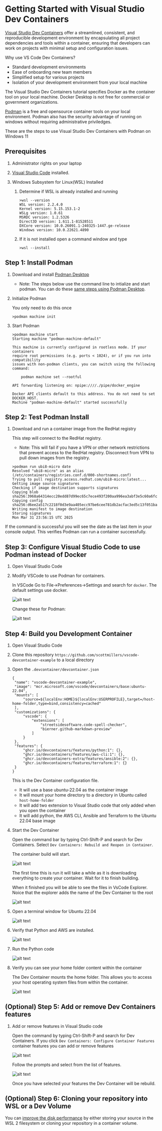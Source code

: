 # Getting Started with Visual Studio Dev Containers


[Visual Studio Dev Containers](https://code.visualstudio.com/docs/devcontainers/containers) offer a streamlined, consistent, and reproducible development environment by encapsulating all project dependencies and tools within a container, ensuring that developers can work on projects with minimal setup and configuration issues.

Why use VS Code Dev Containers?
- Standard development environments
- Ease of onboarding new team members
- Simplified setup for various projects
- Isolation of your development environment from your local machine

The Visual Studio Dev Containers tutorial specifies Docker as the container tool on your local machine.  Docker Desktop is not free for commercial or government organizations.   

[Podman](https://podman.io/) is a free and opensource container tools on your local environment. Podman also has the security advantage of running on windows without requiring administrative priviledges.

These are the steps to use Visual Studio Dev Containers with Podman on Windows 11  

## Prerequisites

1. Administrator rights on your laptop

2. [Visual Studio Code](https://code.visualstudio.com/) installed.

3. Windows Subsystem for Linux(WSL) Installed

    1. Determine if WSL is already installed and running
        ```
        >wsl --version
        WSL version: 2.2.4.0
        Kernel version: 5.15.153.1-2
        WSLg version: 1.0.61
        MSRDC version: 1.2.5326
        Direct3D version: 1.611.1-81528511
        DXCore version: 10.0.26091.1-240325-1447.ge-release
        Windows version: 10.0.22621.4890
        ```

    2. If it is not installed open a command window and type
        ```
        >wsl --install
        ```

## Step 1: Install Podman

1. Download and install [Podman Desktop](https://podman-desktop.io/)
    - Note: The steps below use the command line to intialize and start podman. You can do these [same steps using Podman Desktop](https://podman-desktop.io/docs/installation/windows-install).

2. Initialize Podman 
    
    You only need to do this once
    ```
    >podman machine init 
    ```
3. Start Podman
    ```
    >podman machine start
    Starting machine "podman-machine-default"

    This machine is currently configured in rootless mode. If your containers
    require root permissions (e.g. ports < 1024), or if you run into compatibility
    issues with non-podman clients, you can switch using the following command:

        podman machine set --rootful

    API forwarding listening on: npipe:////./pipe/docker_engine

    Docker API clients default to this address. You do not need to set DOCKER_HOST.
    Machine "podman-machine-default" started successfully
    ```

## Step 2: Test Podman Install

1. Download and run a container image from the RedHat registry

    This step will connect to the RedHat registry.  
    - Note: This will fail if you have a VPN or other network restrictions that prevent access to the RedHat registry.  Disconnect from VPN to pull down images from the registry.
    
    ```
    >podman run ubi8-micro date
    Resolved "ubi8-micro" as an alias (/etc/containers/registries.conf.d/000-shortnames.conf)
    Trying to pull registry.access.redhat.com/ubi8-micro:latest...
    Getting image source signatures
    Checking if image destination supports signatures
    Copying blob sha256:3968a64314ecc20edd87d99ec65c7ece493f200aa996ea3abf3e5c60a6fcedbd
    Copying config sha256:d6ee2a517c2218f0d3e9aa405ecc97be6cee781db2acfac3ed5c13f051ba6a9d
    Writing manifest to image destination
    Storing signatures
    Mon Mar 31 23:56:15 UTC 2025
    ```

If the command is successful you will see the date as the last item in your console output.  This verifies Podman can run a container successfully.


## Step 3: Configure Visual Studio Code to use Podman instead of Docker

1. Open Visual Studio Code

2. Modify VSCode to use Podman for containers.

    In VSCode Go to File->Preferences->Settings and search for `docker`.  The default settings use docker. 

    ![alt text](images/settings-original.png)

    Change these for Podman:

    ![alt text](images/settings-new.png)


## Step 4:  Build you Development Container

1. Open Visual Studio Code 

2. Clone this repository `https://github.com/scottmillers/vscode-devcontainer-example` to a local directory

3. Open the  `.devcontainer/devcontainer.json`

   ```
   {
    "name": "vscode-devcontainer-example",
    "image": "mcr.microsoft.com/vscode/devcontainers/base:ubuntu-22.04",
    "mounts": [
        "source=${localEnv:HOME}${localEnv:USERPROFILE},target=/host-home-folder,type=bind,consistency=cached"
    ],
    "customizations": {
        "vscode": {
            "extensions": [
                "streetsidesoftware.code-spell-checker",
                "bierner.github-markdown-preview"
            ]
        }
    },
    "features": {
        "ghcr.io/devcontainers/features/python:1": {},
        "ghcr.io/devcontainers/features/aws-cli:1": {},
        "ghcr.io/devcontainers-extra/features/ansible:2": {},
        "ghcr.io/devcontainers/features/terraform:1": {}
    }
   }
   ```

   This is the Dev Container configuration file. 
   - It will use a base ubuntu-22.04 as the container image 
   - It will mount your home directory to a directory in Ubuntu called `host-home-folder`  
   - It will add two extension to Visual Studio code that only added when you open the container
   - It will add python, the AWS CLI, Ansible and Terraform to the Ubuntu 22.04 base image

  
   
   
4. Start the Dev Container

   Open the command bar by typing Ctrl-Shift-P and search for Dev Containers.  Select `Dev Containers: Rebuild and Reopen in Container`.  
   
   The container build will start.  

   ![alt text](images/container-build.png)

   The first time this is run it will take a while as it is downloading everything to create your container.  Wait for it to finish building.

   When it finished you will be able to see the files in VsCode Explorer. Noice that the explorer adds the name of the Dev Container to the root 

    ![alt text](images/vscode-explorer.png)

5. Open a terminal window for Ubuntu 22.04

   ![alt text](images/vscode-terminal.png)

6.  Verify that Python and AWS are installed.

   
    ![alt text](images/ubuntu-verify-features.png)

7. Run the Python code

    ![alt text](images/ubuntu-run-python.png)

8. Verify you can see your home folder content within the container

    The Dev Container mounts the home folder.  This allows you to access your host operating system files from within the container.
    

    ![alt text](images/ubuntu-home-folder.png)

## (Optional)  Step 5: Add or remove Dev Containers features

1. Add or remove features in Visual Studio code

    Open the command by typing Ctrl-Shift-P and search for Dev Containers.  If you click `Dev Containers: Configure Container Features` container features you can add or remove features

    ![alt text](images/devcontainer-features.png)

    Follow the prompts and select from the list of features.

    ![alt text](images/devcontainer-feature-list.png)

    Once you have selected your features the Dev Container will be rebuild.

## (Optional)  Step 6: Cloning your repository into WSL or a Dev Volume  

You can [improve the disk performance](https://code.visualstudio.com/remote/advancedcontainers/improve-performance) by either storing your source in the WSL 2 filesystem or cloning your repository in a container volume.  

